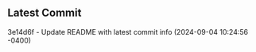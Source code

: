 
## Latest Commit
3e14d6f - Update README with latest commit info (2024-09-04 10:24:56 -0400) <Yunxi-Zhou>
